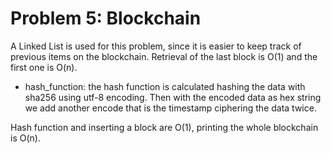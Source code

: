 # Problem 5: Blockchain
A Linked List is used for this problem, since it is easier to keep track of previous items on the blockchain. Retrieval of the last block is O(1) and the first one is O(n).

 - hash_function: the hash function is calculated hashing the data with sha256 using utf-8 encoding. Then with the encoded data as hex string we add another encode that is the timestamp ciphering the data twice.

Hash function and inserting a block are O(1), printing the whole blockchain is O(n).
